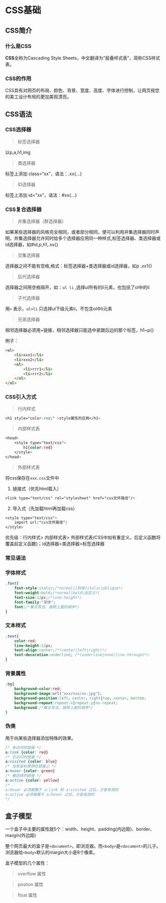 # CSS基础

## CSS简介

### 什么是CSS

**CSS**全称为Cascading Style Sheets，中文翻译为“层叠样式表”，简称CSS样式表。

### CSS的作用

CSS具有对网页的布局、颜色、背景、宽度、高度、字体进行控制，让网页按您的美工设计布局的更加美观漂亮。

## CSS语法

### CSS选择器

> 标签选择器

以p,a,h1,img

> 类选择器

标签上添加 class=“xx”，语法：.xx{...}

> ID选择器

标签上添加 id="xx"，语法：#xx{...}

### CSS复合选择器

> 并集选择器（群选择器）

如果某些选择器的风格完全相同，或者部分相同，便可以利用并集选择器同时声明，并集选择器允许同时给多个选择器应用同一种样式,标签选择器、类选择器或id选择器，如#id,p,h1,.xx{}

> 交集选择器

选择器之间不能有空格,格式：标签选择器+类选择器或id选择器，如p .xx1{}

> 后代选择器

选择器之间用空格隔开，如：`ul li` ,选择ul所有的li元素，也包括了ol中的li

> 子代选择器

用`>` 表示，`ul>li` 只选择ul下级元素li，不包含ol中li元素

> 兄弟选择器

相邻选择器必须用+链接，相邻选择器只能选中紧跟后边的那个标签，h1~p{}

例子：

```html
<ul>
	<li>xxx1</li>
	<li>xxx2</li>
	<ol>
		<li>rrr1</li>
		<li>rrr2</li>
	</ol>
</ul>
```

### CSS引入方式

> 行内样式

```css
<h1 style="color:red;" >style属性的应用</h1>
```

> 内部样式表

```css
<head>
	<style type="text/css">
		h1{color:red}
	</style>
</head>
```

> 外部样式表

将css保存在`xxx.css`文件中

1. 链接式（优先html载入）

```css
<link type="text/css" rel="stylesheet" href="css文件路径"/>
```

2. 导入式（先加载html再加载css）

```css
<style type="text/css">
	import url("css文件路径")
</style>
```

优先级：行内样式> 内部样式表> 外部样式表(CSS中如有重定义，后定义函数将覆盖前定义函数)；id选择器>类选择器>标签选择器

### 常见语法

### 字体样式

```css
.font{
    font-style:italic;/*normal|[斜体]italic|oblique*/
	font-weight:bold;/*normal|bold|自定义*/
	font-size:12px;/*line-height*/
	font-family:"宋体";
	font:/*集合写法，按照上面的顺序*/
}
```

### 文本样式

```css
.text{
	color:red;
	line-height:12px;
	text-align:center;/*(center|left|right)*/
	text-decoration:underline; /*(underline|none|line-through)*/
}
```

### 背景属性

```css
.bg{
    background-color:red;
    background-image:url("xxx/xxx/xx.jpg");
    background-position:left，center，right|top，center，bottom;
    background-repeat:repeat-x|repeat-y|no-repeat;
    background:/*集合写法，按照上面的顺序*/
}
```

### 伪类

用于向某些选择器添加特殊的效果。

```css
/* 未访问的链接 */
a:link {color: red}
/* 已访问的链接 */
a:visited {color: blue}
/* 当有鼠标悬停在链接上 */
a:hover {color: green}
/* 被选择的链接 */
a:active {color: yellow}
/*
a:hover 必须被置于 a:link 和 a:visited 之后，才是有效的
a:active 必须被置于 a:hover 之后，才是有效的
*/
```



## 盒子模型

一个盒子中主要的属性就5个：width、height、padding(内边距)、border、margin(外边距)

整个网页最大的盒子是`<document>`，即浏览器。而`<body>`是`<document>`的儿子。浏览器给`<body>`默认的margin大小是8个像素。

盒子模型的几个属性：

> overflow 属性

> postion 属性

> float 属性